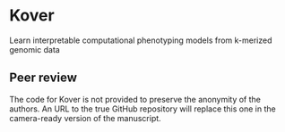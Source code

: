 # Kover
Learn interpretable computational phenotyping models from k-merized genomic data

## Peer review
The code for Kover is not provided to preserve the anonymity of the authors. An URL to the true GitHub repository will replace this one in the camera-ready version of the manuscript.
